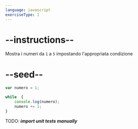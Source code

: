 ```yaml
---
language: javascript
exerciseType: 1
---
```


# --instructions--

Mostra i numeri da `1` a `5` impostando l'appropriata condizione

# --seed--

```javascript
var numero = 1;

while  {
    console.log(numero);
    numero += 1;
}
```

TODO: ___import unit tests manually___
